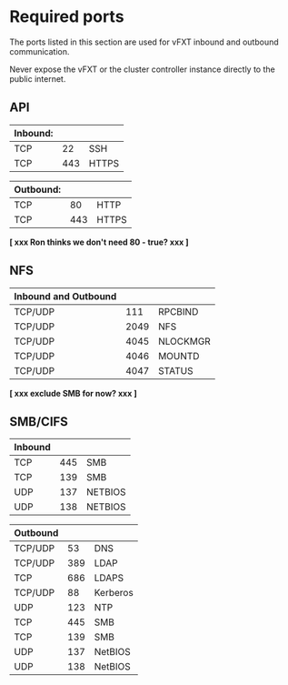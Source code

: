 
# Required ports

The ports listed in this section are used for vFXT inbound and outbound communication. 

Never expose the vFXT or the cluster controller instance directly to the public internet.

## API

| Inbound: | | |
| --- | ---- | --- |
| TCP | 22  | SSH  |
| TCP | 443 | HTTPS|



| Outbound: |     |       |
|----------|-----|-------|
| TCP      | 80  | HTTP  |
| TCP      | 443 | HTTPS |

**[ xxx Ron thinks we don't need 80 - true? xxx ]**
 
## NFS

| Inbound and Outbound  | | |
| --- | --- | ---|
| TCP/UDP | 111  | RPCBIND  |
| TCP/UDP | 2049 | NFS      |
| TCP/UDP | 4045 | NLOCKMGR |
| TCP/UDP | 4046 | MOUNTD   |
| TCP/UDP | 4047 | STATUS   |


**[ xxx exclude SMB for now? xxx ]** 

## SMB/CIFS

| Inbound  |   |   |
| --- | --- | --- |
| TCP     | 445  | SMB      |
| TCP     | 139  | SMB      |
| UDP     | 137  | NETBIOS  |
| UDP     | 138  | NETBIOS  |


| Outbound  |   |   |
| --- | --- | --- |
| TCP/UDP | 53   | DNS      |
| TCP/UDP | 389  | LDAP     |
| TCP     | 686  | LDAPS    |
| TCP/UDP | 88   | Kerberos |
| UDP     | 123  | NTP      |
| TCP     | 445  | SMB      |
| TCP     | 139  | SMB      |
| UDP     | 137  | NetBIOS  |
| UDP     | 138  | NetBIOS  |
